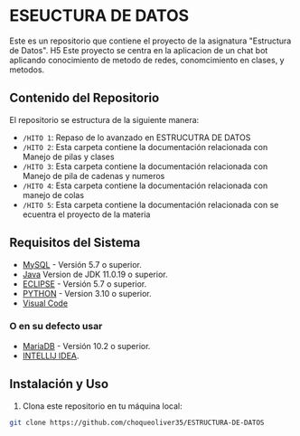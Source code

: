 # ESEUCTURA DE DATOS

Este es un repositorio que contiene el proyecto de la asignatura "Estructura de Datos". H5 Este proyecto se centra en la aplicacion de un chat bot aplicando conocimiento de metodo de redes, conomcimiento en clases, y metodos. 

## Contenido del Repositorio

El repositorio se estructura de la siguiente manera:

- `/HITO 1`: Repaso de lo avanzado en ESTRUCUTRA DE DATOS
- `/HITO 2`: Esta carpeta contiene la documentación relacionada con Manejo de pilas y clases
- `/HITO 3`: Esta carpeta contiene la documentación relacionada con Manejo de pila de cadenas y numeros
- `/HITO 4`: Esta carpeta contiene la documentación relacionada con manejo de colas
- `/HITO 5`: Esta carpeta contiene la documentación relacionada con se ecuentra el proyecto de la materia



## Requisitos del Sistema

- [MySQL](https://www.mysql.com) - Versión 5.7 o superior.
- [Java](https://www.oracle.com/java/technologies/downloads/#java11) Version de JDK 11.0.19 o superior.
- [ECLIPSE](https://www.eclipse.org/) - Versión 5.7 o superior.
- [PYTHON](https://www.python.org/) - Version 3.10 o superior.
- [Visual Code](https://code.visualstudio.com/) 


### O en su defecto usar
- [MariaDB](https://mariadb.org) - Versión 10.2 o superior.
- [INTELLIJ IDEA](https://www.jetbrains.com/idea/).

## Instalación y Uso

1. Clona este repositorio en tu máquina local:

```bash
git clone https://github.com/choqueoliver35/ESTRUCTURA-DE-DATOS
